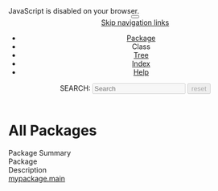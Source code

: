 <!DOCTYPE HTML>
<html lang="en">
<head>
<!-- Generated by javadoc (18) on Sat Jul 09 21:48:33 MUT 2022 -->
<title>All Packages</title>
<meta name="viewport" content="width=device-width, initial-scale=1">
<meta http-equiv="Content-Type" content="text/html; charset=utf-8">
<meta name="dc.created" content="2022-07-09">
<meta name="description" content="package index">
<meta name="generator" content="javadoc/AllPackagesIndexWriter">
<link rel="stylesheet" type="text/css" href="stylesheet.css" title="Style">
<link rel="stylesheet" type="text/css" href="script-dir/jquery-ui.min.css" title="Style">
<link rel="stylesheet" type="text/css" href="jquery-ui.overrides.css" title="Style">
<script type="text/javascript" src="script.js"></script>
<script type="text/javascript" src="script-dir/jquery-3.5.1.min.js"></script>
<script type="text/javascript" src="script-dir/jquery-ui.min.js"></script>
</head>
<body class="all-packages-index-page">
<script type="text/javascript">var pathtoroot = "./";
loadScripts(document, 'script');</script>
<noscript>
<div>JavaScript is disabled on your browser.</div>
</noscript>
<div class="flex-box">
<header role="banner" class="flex-header">
<nav role="navigation">
<!-- ========= START OF TOP NAVBAR ======= -->
<div class="top-nav" id="navbar-top"><button id="navbar-toggle-button" aria-controls="navbar-top" aria-expanded="false" aria-label="Toggle navigation links"><span class="nav-bar-toggle-icon"></span><span class="nav-bar-toggle-icon"></span><span class="nav-bar-toggle-icon"></span></button>
<div class="skip-nav"><a href="#skip-navbar-top" title="Skip navigation links">Skip navigation links</a></div>
<ul id="navbar-top-firstrow" class="nav-list" title="Navigation">
<li><a href="mypackage/main/package-summary.html">Package</a></li>
<li>Class</li>
<li><a href="overview-tree.html">Tree</a></li>
<li><a href="index-files/index-1.html">Index</a></li>
<li><a href="help-doc.html#all-packages">Help</a></li>
</ul>
</div>
<div class="sub-nav">
<div class="nav-list-search"><label for="search-input">SEARCH:</label>
<input type="text" id="search-input" disabled placeholder="Search">
<input type="reset" id="reset-button" disabled value="reset">
</div>
</div>
<!-- ========= END OF TOP NAVBAR ========= -->
<span class="skip-nav" id="skip-navbar-top"></span></nav>
</header>
<div class="flex-content">
<main role="main">
<div class="header">
<h1 title="All&amp;nbsp;Packages" class="title">All&nbsp;Packages</h1>
</div>
<div class="caption"><span>Package Summary</span></div>
<div class="summary-table two-column-summary">
<div class="table-header col-first">Package</div>
<div class="table-header col-last">Description</div>
<div class="col-first even-row-color"><a href="mypackage/main/package-summary.html">mypackage.main</a></div>
<div class="col-last even-row-color">&nbsp;</div>
</div>
</main>
</div>
</div>
</body>
</html>
